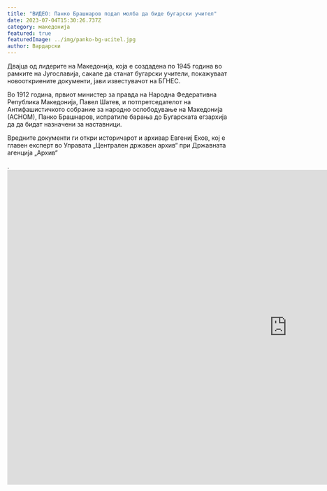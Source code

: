 ```yaml
---
title: "ВИДЕО: Панко Брашнаров подал молба да биде бугарски учител"
date: 2023-07-04T15:30:26.737Z
category: македонија
featured: true
featuredImage: ../img/panko-bg-ucitel.jpg
author: Вардарски
---
```

Двајца од лидерите на Македонија, која е создадена по 1945 година во рамките на Југославија, сакале да станат бугарски учители, покажуваат новооткриените документи, јави известувачот на БГНЕС.

Во 1912 година, првиот министер за правда на Народна Федеративна Република Македонија, Павел Шатев, и потпретседателот на Антифашистичкото собрание за народно ослободување на Македонија (АСНОМ), Панко Брашнаров, испратиле барања до Бугарската егзархија да да бидат назначени за наставници.

Вредните документи ги откри историчарот и архивар Евгениј Еков, кој е главен експерт во Управата „Централен државен архив“ при Државната агенција „Архив“

.<iframe width="1280" height="720" src="https://www.youtube.com/embed/Mm14aS_NTn8" title="Открити в архива документи: Македонските лидери след 1945 са били български учители" frameborder="0" allow="accelerometer; autoplay; clipboard-write; encrypted-media; gyroscope; picture-in-picture; web-share" allowfullscreen></iframe>